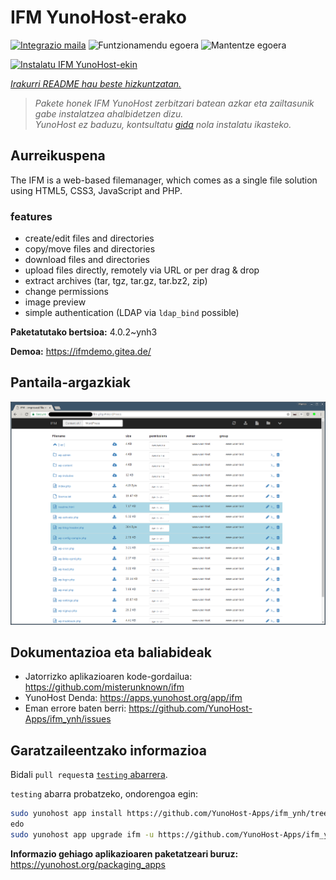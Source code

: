 <!--
Ohart ongi: README hau automatikoki sortu da <https://github.com/YunoHost/apps/tree/master/tools/readme_generator>ri esker
EZ editatu eskuz.
-->

# IFM YunoHost-erako

[![Integrazio maila](https://dash.yunohost.org/integration/ifm.svg)](https://dash.yunohost.org/appci/app/ifm) ![Funtzionamendu egoera](https://ci-apps.yunohost.org/ci/badges/ifm.status.svg) ![Mantentze egoera](https://ci-apps.yunohost.org/ci/badges/ifm.maintain.svg)

[![Instalatu IFM YunoHost-ekin](https://install-app.yunohost.org/install-with-yunohost.svg)](https://install-app.yunohost.org/?app=ifm)

*[Irakurri README hau beste hizkuntzatan.](./ALL_README.md)*

> *Pakete honek IFM YunoHost zerbitzari batean azkar eta zailtasunik gabe instalatzea ahalbidetzen dizu.*  
> *YunoHost ez baduzu, kontsultatu [gida](https://yunohost.org/install) nola instalatu ikasteko.*

## Aurreikuspena

The IFM is a web-based filemanager, which comes as a single file solution using HTML5, CSS3, JavaScript and PHP. 

### features

- create/edit files and directories
- copy/move files and directories
- download files and directories
- upload files directly, remotely via URL or per drag & drop
- extract archives (tar, tgz, tar.gz, tar.bz2, zip)
- change permissions
- image preview
- simple authentication (LDAP via `ldap_bind` possible)


**Paketatutako bertsioa:** 4.0.2~ynh3

**Demoa:** <https://ifmdemo.gitea.de/>

## Pantaila-argazkiak

![IFM(r)en pantaila-argazkia](./doc/screenshots/ifm_screenshot.png)

## Dokumentazioa eta baliabideak

- Jatorrizko aplikazioaren kode-gordailua: <https://github.com/misterunknown/ifm>
- YunoHost Denda: <https://apps.yunohost.org/app/ifm>
- Eman errore baten berri: <https://github.com/YunoHost-Apps/ifm_ynh/issues>

## Garatzaileentzako informazioa

Bidali `pull request`a [`testing` abarrera](https://github.com/YunoHost-Apps/ifm_ynh/tree/testing).

`testing` abarra probatzeko, ondorengoa egin:

```bash
sudo yunohost app install https://github.com/YunoHost-Apps/ifm_ynh/tree/testing --debug
edo
sudo yunohost app upgrade ifm -u https://github.com/YunoHost-Apps/ifm_ynh/tree/testing --debug
```

**Informazio gehiago aplikazioaren paketatzeari buruz:** <https://yunohost.org/packaging_apps>
